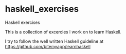 # haskell_exercises
Haskell exercises

This is a collection of excercies I work on to learn Haskell.

I try to follow the well written Haskell guideline at https://github.com/bitemyapp/learnhaskell
